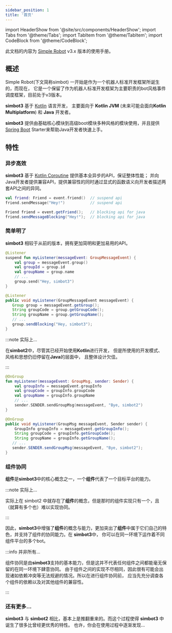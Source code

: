 ```yaml
---
sidebar_position: 1
title: '首页'
---
```


import HeaderShow from '@site/src/components/HeaderShow';
import Tabs from '@theme/Tabs';
import TabItem from '@theme/TabItem';
import CodeBlock from '@theme/CodeBlock';

<HeaderShow />

此文档的内容为 [Simple Robot](https://github.com/ForteScarlet/simpler-robot) v3.x 版本的使用手册。



## 概述
Simple Robot(下文简称simbot) 一开始是作为一个机器人标准开发框架所诞生的，而现在，
它是一个保留了作为机器人标准开发框架为主要职责的bot风格事件调度框架，目前处于v3版本。

**simbot3** 基于 [Kotlin](https://kotlinlang.org/) 语言开发，
主要面向于 **Kotlin JVM** (未来可能会面向**Kotlin Multiplatform**) 和 **Java** 开发者。

**simbot3** 提供由基础核心模块到高级boot模块多种风格的模块使用，并且提供[Spring Boot](https://spring.io/projects/spring-boot) Starter来帮助Java开发者快速上手。

## 特性

### 异步高效

**simbot3** 基于 [Kotlin Coroutine](https://kotlinlang.org/docs/coroutines-guide.html) 
提供基本全异步的API，保证整体性能； 并向Java开发者提供兼容API，提供兼容性的同时通过显式的函数语义向开发者描述两套API之间的异同。

<Tabs groupId="code">
<TabItem value="Kotlin">

```kotlin
val friend: Friend = event.friend()  // suspend api
friend.sendMessage("Hey!")           // suspend api
```

</TabItem>
<TabItem value="Java">

```java
Friend friend = event.getFriend();   // blocking api for java
friend.sendMessageBlocking("Hey!");  // blocking api for java
```

</TabItem>
</Tabs>



### 简单明了

**simbot3** 相较于从前的版本，拥有更加简明和更加易用的API。


<Tabs groupId="simbot-history-version">
<TabItem value="simbot3">

<Tabs groupId="code">
<TabItem value="Kotlin">

```kotlin
@Listener
suspend fun myListener(messageEvent: GroupMessageEvent) {
    val group = messageEvent.group()
    val groupId = group.id
    val groupName = group.name
    // ...
    group.send("Hey, simbot3")
}
```

</TabItem>
<TabItem value="Java">

```java
@Listener
public void myListener(GroupMessageEvent messageEvent) {
   Group group = messageEvent.getGroup();
   String groupCode = group.getGroupCode();
   String groupName = group.getGroupName();
   // ...
   group.sendBlocking("Hey, simbot3");
}
```

</TabItem>
</Tabs>

</TabItem>

<TabItem value="simbot2">

:::note 实际上...

在**simbot2**中，尽管其已经开始使用**Kotlin**进行开发，
但是所使用的开发模式、风格和思想仍旧停留在**Java**的层面中，
且整体设计欠佳。

:::

<Tabs groupId="code">
<TabItem value="Kotlin">

```kotlin
@OnGroup
fun myListener(messageEvent: GroupMsg, sender: Sender) {
    val groupInfo = messageEvent.groupInfo
    val groupCode = groupInfo.groupCode
    val groupName = groupInfo.groupName
    // ...
    sender.SENDER.sendGroupMsg(messageEvent, "Bye, simbot2")
}

```

</TabItem>
<TabItem value="Java">

```java
@OnGroup
public void myListener(GroupMsg messageEvent, Sender sender) {
    GroupInfo groupInfo = messageEvent.getGroupInfo();
    String groupCode = groupInfo.getGroupCode();
    String groupName = groupInfo.getGroupName();
   // ...
   sender.SENDER.sendGroupMsg(messageEvent, "Bye, simbot2");
}
```

</TabItem>
</Tabs>

</TabItem>
</Tabs>

### 组件协同
**组件**是**simbot3**中的核心概念之一，一个**组件**代表了一个目标平台的能力。

:::note 实际上...

实际上在 simbot2 中就存在了**组件**的概念，但是那时的组件实现只有一个，且（就算有多个也）难以实现协同。

:::

因此，**simbot3**中增强了**组件**的概念与能力，更加突出了**组件**中属于它们自己的特色，并支持了组件的协同能力。在 **simbot3**中，
你可以在同一环境下运作着不同组件平台的多个bot。

:::info 并非所有...

组件协同是由**simbot3**支持的基本能力，但是这并不代表任何组件之间都能毫无保留的在同一环境下肆意协同。
由于组件之间的实现不尽相同，因此很有可能会出现诸如依赖冲突等无法规避的情况。所以在进行组件协同前，
应当先充分调查各个组件的依赖以及对其他组件的兼容性。

:::

### 还有更多...
**simbot3** 与 **simbot2** 相比，基本上是推翻重来的。而这个过程使得 **simbot3** 中诞生了很多比曾经更优秀的特性。
也许，你会在使用过程中逐渐发现...
